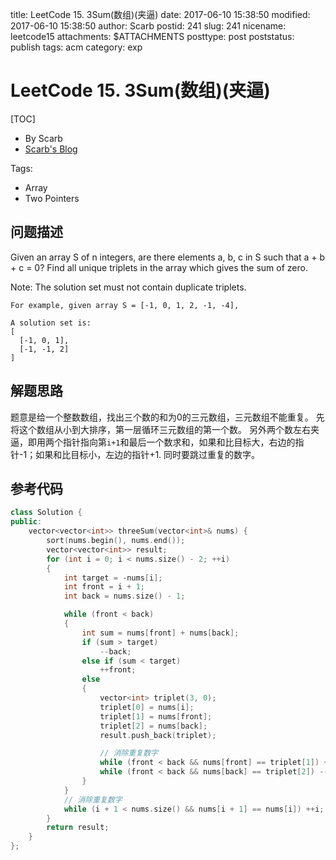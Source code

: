 title: LeetCode 15. 3Sum(数组)(夹逼)
date: 2017-06-10 15:38:50
modified: 2017-06-10 15:38:50
author: Scarb
postid: 241
slug: 241
nicename: leetcode15
attachments: $ATTACHMENTS
posttype: post
poststatus: publish
tags: acm
category: exp

# LeetCode 15. 3Sum(数组)(夹逼)
[TOC]

- By Scarb
- [Scarb's Blog](http://47.106.131.90/blog)


Tags:

- Array
- Two Pointers


## 问题描述

Given an array S of n integers, are there elements a, b, c in S such that a + b + c = 0? Find all unique triplets in the array which gives the sum of zero.

Note: The solution set must not contain duplicate triplets.
```
For example, given array S = [-1, 0, 1, 2, -1, -4],

A solution set is:
[
  [-1, 0, 1],
  [-1, -1, 2]
]
```

## 解题思路
题意是给一个整数数组，找出三个数的和为0的三元数组，三元数组不能重复。
先将这个数组从小到大排序，第一层循环三元数组的第一个数。
另外两个数左右夹逼，即用两个指针指向第`i+1`和最后一个数求和，如果和比目标大，右边的指针-1；如果和比目标小，左边的指针+1.
同时要跳过重复的数字。

## 参考代码
```C++
class Solution {
public:
	vector<vector<int>> threeSum(vector<int>& nums) {
		sort(nums.begin(), nums.end());
		vector<vector<int>> result;
		for (int i = 0; i < nums.size() - 2; ++i)
		{
			int target = -nums[i];
			int front = i + 1;
			int back = nums.size() - 1;

			while (front < back)
			{
				int sum = nums[front] + nums[back];
				if (sum > target)
					--back;
				else if (sum < target)
					++front;
				else
				{
					vector<int> triplet(3, 0);
					triplet[0] = nums[i];
					triplet[1] = nums[front];
					triplet[2] = nums[back];
					result.push_back(triplet);

					// 消除重复数字
					while (front < back && nums[front] == triplet[1]) ++front;
					while (front < back && nums[back] == triplet[2]) --back;
				}
			}
			// 消除重复数字
			while (i + 1 < nums.size() && nums[i + 1] == nums[i]) ++i;
		}
		return result;
	}
};
```